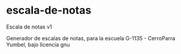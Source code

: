 # escala-de-notas
Escala de notas v1

Generador de escalas de notas, para la escuela G-1135 - CerroParra  
Yumbel, bajo licencia gnu
